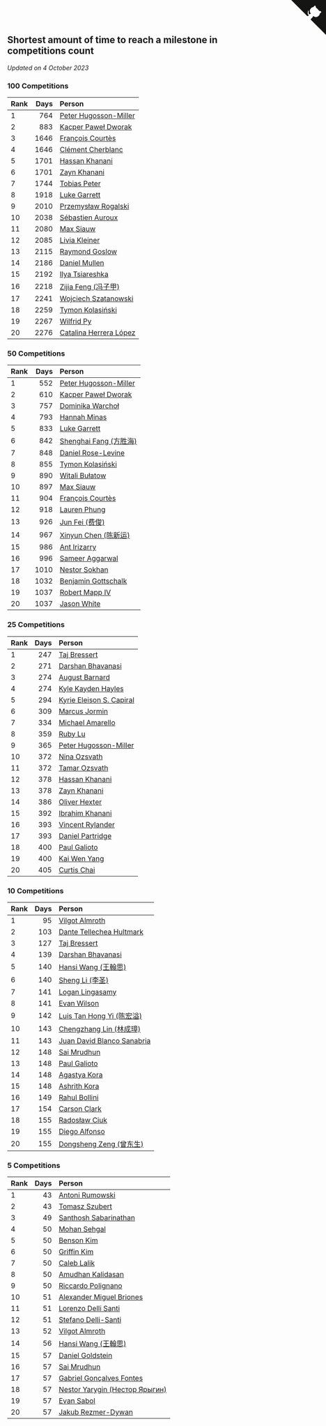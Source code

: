 ## Shortest amount of time to reach a milestone in competitions count

*Updated on  4 October 2023*


### 100 Competitions

| Rank | Days | Person |
| :--- | ---: | :--- |
| 1 | 764 | [Peter Hugosson-Miller](https://www.worldcubeassociation.org/persons/2021HUGO01) |
| 2 | 883 | [Kacper Paweł Dworak](https://www.worldcubeassociation.org/persons/2020DWOR01) |
| 3 | 1646 | [François Courtès](https://www.worldcubeassociation.org/persons/2008COUR01) |
| 4 | 1646 | [Clément Cherblanc](https://www.worldcubeassociation.org/persons/2014CHER05) |
| 5 | 1701 | [Hassan Khanani](https://www.worldcubeassociation.org/persons/2018KHAN26) |
| 6 | 1701 | [Zayn Khanani](https://www.worldcubeassociation.org/persons/2018KHAN28) |
| 7 | 1744 | [Tobias Peter](https://www.worldcubeassociation.org/persons/2014PETE03) |
| 8 | 1918 | [Luke Garrett](https://www.worldcubeassociation.org/persons/2017GARR05) |
| 9 | 2010 | [Przemysław Rogalski](https://www.worldcubeassociation.org/persons/2013ROGA02) |
| 10 | 2038 | [Sébastien Auroux](https://www.worldcubeassociation.org/persons/2008AURO01) |
| 11 | 2080 | [Max Siauw](https://www.worldcubeassociation.org/persons/2017SIAU02) |
| 12 | 2085 | [Livia Kleiner](https://www.worldcubeassociation.org/persons/2013KLEI03) |
| 13 | 2115 | [Raymond Goslow](https://www.worldcubeassociation.org/persons/2014GOSL01) |
| 14 | 2186 | [Daniel Mullen](https://www.worldcubeassociation.org/persons/2016MULL04) |
| 15 | 2192 | [Ilya Tsiareshka](https://www.worldcubeassociation.org/persons/2012TERE01) |
| 16 | 2218 | [Zijia Feng (冯子甲)](https://www.worldcubeassociation.org/persons/2013FENG02) |
| 17 | 2241 | [Wojciech Szatanowski](https://www.worldcubeassociation.org/persons/2011SZAT01) |
| 18 | 2259 | [Tymon Kolasiński](https://www.worldcubeassociation.org/persons/2016KOLA02) |
| 19 | 2267 | [Wilfrid Py](https://www.worldcubeassociation.org/persons/2016PYWI01) |
| 20 | 2276 | [Catalina Herrera López](https://www.worldcubeassociation.org/persons/2017LOPE31) |

### 50 Competitions

| Rank | Days | Person |
| :--- | ---: | :--- |
| 1 | 552 | [Peter Hugosson-Miller](https://www.worldcubeassociation.org/persons/2021HUGO01) |
| 2 | 610 | [Kacper Paweł Dworak](https://www.worldcubeassociation.org/persons/2020DWOR01) |
| 3 | 757 | [Dominika Warchoł](https://www.worldcubeassociation.org/persons/2021WARC01) |
| 4 | 793 | [Hannah Minas](https://www.worldcubeassociation.org/persons/2017MINA04) |
| 5 | 833 | [Luke Garrett](https://www.worldcubeassociation.org/persons/2017GARR05) |
| 6 | 842 | [Shenghai Fang (方胜海)](https://www.worldcubeassociation.org/persons/2016FANG01) |
| 7 | 848 | [Daniel Rose-Levine](https://www.worldcubeassociation.org/persons/2015ROSE01) |
| 8 | 855 | [Tymon Kolasiński](https://www.worldcubeassociation.org/persons/2016KOLA02) |
| 9 | 890 | [Witali Bułatow](https://www.worldcubeassociation.org/persons/2015BUAT01) |
| 10 | 897 | [Max Siauw](https://www.worldcubeassociation.org/persons/2017SIAU02) |
| 11 | 904 | [François Courtès](https://www.worldcubeassociation.org/persons/2008COUR01) |
| 12 | 918 | [Lauren Phung](https://www.worldcubeassociation.org/persons/2016PHUN02) |
| 13 | 926 | [Jun Fei (费俊)](https://www.worldcubeassociation.org/persons/2016FEIJ02) |
| 14 | 967 | [Xinyun Chen (陈新运)](https://www.worldcubeassociation.org/persons/2017CHEN36) |
| 15 | 986 | [Ant Irizarry](https://www.worldcubeassociation.org/persons/2016IRIZ02) |
| 16 | 996 | [Sameer Aggarwal](https://www.worldcubeassociation.org/persons/2017AGGA01) |
| 17 | 1010 | [Nestor Sokhan](https://www.worldcubeassociation.org/persons/2016SOKH01) |
| 18 | 1032 | [Benjamin Gottschalk](https://www.worldcubeassociation.org/persons/2016GOTT01) |
| 19 | 1037 | [Robert Mapp IV](https://www.worldcubeassociation.org/persons/2016IVRO01) |
| 20 | 1037 | [Jason White](https://www.worldcubeassociation.org/persons/2016WHIT16) |

### 25 Competitions

| Rank | Days | Person |
| :--- | ---: | :--- |
| 1 | 247 | [Taj Bressert](https://www.worldcubeassociation.org/persons/2023BRES01) |
| 2 | 271 | [Darshan Bhavanasi](https://www.worldcubeassociation.org/persons/2022BHAV01) |
| 3 | 274 | [August Barnard](https://www.worldcubeassociation.org/persons/2022BARN21) |
| 4 | 274 | [Kyle Kayden Hayles](https://www.worldcubeassociation.org/persons/2022HAYL02) |
| 5 | 294 | [Kyrie Eleison S. Capiral](https://www.worldcubeassociation.org/persons/2022CAPI02) |
| 6 | 309 | [Marcus Jormin](https://www.worldcubeassociation.org/persons/2022JORM01) |
| 7 | 334 | [Michael Amarello](https://www.worldcubeassociation.org/persons/2022AMAR09) |
| 8 | 359 | [Ruby Lu](https://www.worldcubeassociation.org/persons/2022LURU01) |
| 9 | 365 | [Peter Hugosson-Miller](https://www.worldcubeassociation.org/persons/2021HUGO01) |
| 10 | 372 | [Nina Ozsvath](https://www.worldcubeassociation.org/persons/2022OZSV03) |
| 11 | 372 | [Tamar Ozsvath](https://www.worldcubeassociation.org/persons/2022OZSV04) |
| 12 | 378 | [Hassan Khanani](https://www.worldcubeassociation.org/persons/2018KHAN26) |
| 13 | 378 | [Zayn Khanani](https://www.worldcubeassociation.org/persons/2018KHAN28) |
| 14 | 386 | [Oliver Hexter](https://www.worldcubeassociation.org/persons/2022HEXT01) |
| 15 | 392 | [Ibrahim Khanani](https://www.worldcubeassociation.org/persons/2018KHAN27) |
| 16 | 393 | [Vincent Rylander](https://www.worldcubeassociation.org/persons/2022RYLA01) |
| 17 | 393 | [Daniel Partridge](https://www.worldcubeassociation.org/persons/2022PART02) |
| 18 | 400 | [Paul Galioto](https://www.worldcubeassociation.org/persons/2018GALI12) |
| 19 | 400 | [Kai Wen Yang](https://www.worldcubeassociation.org/persons/2022YANG19) |
| 20 | 405 | [Curtis Chai](https://www.worldcubeassociation.org/persons/2022CHAI02) |

### 10 Competitions

| Rank | Days | Person |
| :--- | ---: | :--- |
| 1 | 95 | [Vilgot Almroth](https://www.worldcubeassociation.org/persons/2023ALMR01) |
| 2 | 103 | [Dante Tellechea Hultmark](https://www.worldcubeassociation.org/persons/2023HULT01) |
| 3 | 127 | [Taj Bressert](https://www.worldcubeassociation.org/persons/2023BRES01) |
| 4 | 139 | [Darshan Bhavanasi](https://www.worldcubeassociation.org/persons/2022BHAV01) |
| 5 | 140 | [Hansi Wang (王翰思)](https://www.worldcubeassociation.org/persons/2020WANG19) |
| 6 | 140 | [Sheng Li (李圣)](https://www.worldcubeassociation.org/persons/2020LISH02) |
| 7 | 141 | [Logan Lingasamy](https://www.worldcubeassociation.org/persons/2023LING02) |
| 8 | 141 | [Evan Wilson](https://www.worldcubeassociation.org/persons/2023WILS11) |
| 9 | 142 | [Luis Tan Hong Yi (陈宏溢)](https://www.worldcubeassociation.org/persons/2023YILU01) |
| 10 | 143 | [Chengzhang Lin (林成璋)](https://www.worldcubeassociation.org/persons/2013LINC02) |
| 11 | 143 | [Juan David Blanco Sanabria](https://www.worldcubeassociation.org/persons/2023SANA04) |
| 12 | 148 | [Sai Mrudhun](https://www.worldcubeassociation.org/persons/2017MRUD01) |
| 13 | 148 | [Paul Galioto](https://www.worldcubeassociation.org/persons/2018GALI12) |
| 14 | 148 | [Agastya Kora](https://www.worldcubeassociation.org/persons/2023KORA01) |
| 15 | 148 | [Ashrith Kora](https://www.worldcubeassociation.org/persons/2023KORA02) |
| 16 | 149 | [Rahul Bollini](https://www.worldcubeassociation.org/persons/2023BOLL01) |
| 17 | 154 | [Carson Clark](https://www.worldcubeassociation.org/persons/2023CLAR02) |
| 18 | 155 | [Radosław Ciuk](https://www.worldcubeassociation.org/persons/2013CIUK01) |
| 19 | 155 | [Diego Alfonso](https://www.worldcubeassociation.org/persons/2018ALFO01) |
| 20 | 155 | [Dongsheng Zeng (曾东生)](https://www.worldcubeassociation.org/persons/2020ZENG03) |

### 5 Competitions

| Rank | Days | Person |
| :--- | ---: | :--- |
| 1 | 43 | [Antoni Rumowski](https://www.worldcubeassociation.org/persons/2014RUMO01) |
| 2 | 43 | [Tomasz Szubert](https://www.worldcubeassociation.org/persons/2022SZUB02) |
| 3 | 49 | [Santhosh Sabarinathan](https://www.worldcubeassociation.org/persons/2018SABA02) |
| 4 | 50 | [Mohan Sehgal](https://www.worldcubeassociation.org/persons/2023SEHG01) |
| 5 | 50 | [Benson Kim](https://www.worldcubeassociation.org/persons/2023KIMB02) |
| 6 | 50 | [Griffin Kim](https://www.worldcubeassociation.org/persons/2023KIMG01) |
| 7 | 50 | [Caleb Lalik](https://www.worldcubeassociation.org/persons/2023LALI01) |
| 8 | 50 | [Amudhan Kalidasan](https://www.worldcubeassociation.org/persons/2023KALI04) |
| 9 | 50 | [Riccardo Polignano](https://www.worldcubeassociation.org/persons/2023POLI03) |
| 10 | 51 | [Alexander Miguel Briones](https://www.worldcubeassociation.org/persons/2023BRIO01) |
| 11 | 51 | [Lorenzo Delli Santi](https://www.worldcubeassociation.org/persons/2023SANT28) |
| 12 | 51 | [Stefano Delli-Santi](https://www.worldcubeassociation.org/persons/2023DELL02) |
| 13 | 52 | [Vilgot Almroth](https://www.worldcubeassociation.org/persons/2023ALMR01) |
| 14 | 56 | [Hansi Wang (王翰思)](https://www.worldcubeassociation.org/persons/2020WANG19) |
| 15 | 57 | [Daniel Goldstein](https://www.worldcubeassociation.org/persons/2017GOLD01) |
| 16 | 57 | [Sai Mrudhun](https://www.worldcubeassociation.org/persons/2017MRUD01) |
| 17 | 57 | [Gabriel Gonçalves Fontes](https://www.worldcubeassociation.org/persons/2018FONT04) |
| 18 | 57 | [Nestor Yarygin (Нестор Ярыгин)](https://www.worldcubeassociation.org/persons/2019YARY01) |
| 19 | 57 | [Evan Sabol](https://www.worldcubeassociation.org/persons/2019SABO02) |
| 20 | 57 | [Jakub Rezmer-Dywan](https://www.worldcubeassociation.org/persons/2022REZM01) |


<a href="https://github.com/JustinTimeCuber/wca_statistics" class="github-corner" aria-label="View source on Github"><svg width="80" height="80" viewBox="0 0 250 250" style="fill:#151513; color:#fff; position: absolute; top: 0; border: 0; right: 0;" aria-hidden="true"><path d="M0,0 L115,115 L130,115 L142,142 L250,250 L250,0 Z"></path><path d="M128.3,109.0 C113.8,99.7 119.0,89.6 119.0,89.6 C122.0,82.7 120.5,78.6 120.5,78.6 C119.2,72.0 123.4,76.3 123.4,76.3 C127.3,80.9 125.5,87.3 125.5,87.3 C122.9,97.6 130.6,101.9 134.4,103.2" fill="currentColor" style="transform-origin: 130px 106px;" class="octo-arm"></path><path d="M115.0,115.0 C114.9,115.1 118.7,116.5 119.8,115.4 L133.7,101.6 C136.9,99.2 139.9,98.4 142.2,98.6 C133.8,88.0 127.5,74.4 143.8,58.0 C148.5,53.4 154.0,51.2 159.7,51.0 C160.3,49.4 163.2,43.6 171.4,40.1 C171.4,40.1 176.1,42.5 178.8,56.2 C183.1,58.6 187.2,61.8 190.9,65.4 C194.5,69.0 197.7,73.2 200.1,77.6 C213.8,80.2 216.3,84.9 216.3,84.9 C212.7,93.1 206.9,96.0 205.4,96.6 C205.1,102.4 203.0,107.8 198.3,112.5 C181.9,128.9 168.3,122.5 157.7,114.1 C157.9,116.9 156.7,120.9 152.7,124.9 L141.0,136.5 C139.8,137.7 141.6,141.9 141.8,141.8 Z" fill="currentColor" class="octo-body"></path></svg></a><style>.github-corner:hover .octo-arm{animation:octocat-wave 560ms ease-in-out}@keyframes octocat-wave{0%,100%{transform:rotate(0)}20%,60%{transform:rotate(-25deg)}40%,80%{transform:rotate(10deg)}}@media (max-width:500px){.github-corner:hover .octo-arm{animation:none}.github-corner .octo-arm{animation:octocat-wave 560ms ease-in-out}}</style>
